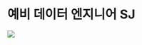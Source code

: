 # 예비 데이터 엔지니어 **SJ** 
 
<a href="https://www.instagram.com/seong2jae" target="_blank"><img src="https://img.shields.io/badge/seong2jae-instagram-3DDC84?style=flat-square&logo=instagram&logoColor=black"/></a>
